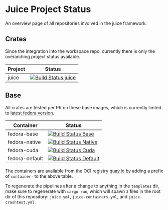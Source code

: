 # Juice Project Status

An overview page of all repositories involved in the juice framework:

## Crates

Since the integration into the workspace repo, currently there is only the overarching project status available.

| Project          | Status |
| ---------------- | --- |
| juice | [![Build Status juice](https://ci.fff.rs/api/v1/teams/fff/pipelines/juice/jobs/test-juice/badge)](https://ci.fff.rs/teams/fff/pipelines/juice) |

## Base

All crates are tested per PR on these base images, which is currently limted to [latest fedora version](https://getfedora.org).

| Container | Status |
| --- | --- |
| fedora-base | [![Build Status Base](https://ci.fff.rs/api/v1/teams/fff/pipelines//juice-containers/jobs/create-oci-fedora-base/badge)](https://ci.fff.rs/teams/fff/pipelines/juice-containers/jobs/create-oci-fedora-base) |
| fedora-native | [![Build Status Native](https://ci.fff.rs/api/v1/teams/fff/pipelines//juice-containers/jobs/create-oci-fedora-native/badge)](https://ci.fff.rs/teams/fff/pipelines/juice-containers/jobs/create-oci-fedora-native) |
| fedora-cuda | [![Build Status Cuda](https://ci.fff.rs/api/v1/teams/fff/pipelines//juice-containers/jobs/create-oci-fedora-cuda/badge)](https://ci.fff.rs/teams/fff/pipelines/juice-containers/jobs/create-oci-fedora-cuda) |
| fedora-default | [![Build Status Default](https://ci.fff.rs/api/v1/teams/fff/pipelines//juice-containers/jobs/create-oci-fedora-default/badge)](https://ci.fff.rs/teams/fff/pipelines/juice-containers/jobs/create-oci-fedora-default) |

The containers are available from the OCI registry [quay.io](https://quay.io/organization/fff) by adding
a prefix of `container-` to the above table.

To regenerate the pipelines after a change to anything in the `templates` dir, make sure to regenerate with `cargo run`, which will spawn `3` files in the root dir of this repository: `juice.yml`, `juice-containers.yml`, and `juice-crashtest.yml`.
